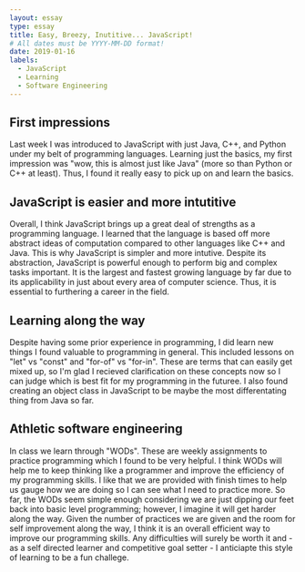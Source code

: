 ```yaml
---
layout: essay
type: essay
title: Easy, Breezy, Inutitive... JavaScript! 
# All dates must be YYYY-MM-DD format!
date: 2019-01-16
labels:
  - JavaScript 
  - Learning
  - Software Engineering 
---
```


## First impressions
Last week I was introduced to JavaScript with just Java, C++, and Python under my belt of programming languages. Learning just the basics, my first impression was "wow, this is almost just like Java" (more so than Python or C++ at least). Thus, I found it really easy to pick up on and learn the basics. 

## JavaScript is easier and more intutitive
Overall, I think JavaScript brings up a great deal of strengths as a programming language. I learned that the language is based off more abstract ideas of computation compared to other languages like C++ and Java. This is why JavaScript is simpler and more intutive. Despite its abstraction, JavaScript is powerful enough to perform big and complex tasks important. It is the largest and fastest growing language by far due to its applicability in just about every area of computer science. Thus, it is essential to furthering a career in the field. 

## Learning along the way
Despite having some prior experience in programming, I did learn new things I found valuable to programming in general. This included lessons on "let" vs "const" and "for-of" vs "for-in". These are terms that can easily get mixed up, so I'm glad I recieved clarification on these concepts now so I can judge which is best fit for my programming in the futuree.
I also found creating an object class in JavaScript to be maybe the most differentating thing from Java so far.

## Athletic software engineering
In class we learn through "WODs". These are weekly assignments to practice programming which I found to be very helpful. I think WODs will help me to keep thinking like a programmer and improve the efficiency of my programming skills. I like that we are provided with finish times to help us gauge how we are doing so I can see what I need to practice more.
So far, the WODs seem simple enough considering we are just dipping our feet back into basic level programming; however, I imagine it will get harder along the way. Given the number of practices we are given and the room for self improvement along the way, I think it is an overall efficient way to improve our programming skills. Any difficulties will surely be worth it and - as a self directed learner and competitive goal setter - I anticiapte this style of learning to be a fun challege.
